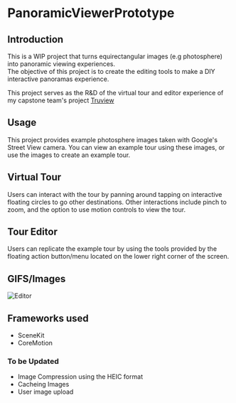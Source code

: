 # PanoramicViewerPrototype

## Introduction
This is a WIP project that turns equirectangular images (e.g photosphere) into panoramic viewing experiences.  
The objective of this project is to create the editing tools to make a DIY interactive panoramas experience.

This project serves as the R&D of the virtual tour and editor experience of my capstone team's project [Truview](https://github.com/NormanLiana/TruView)

## Usage
This project provides example photosphere images taken with Google's Street View camera.
You can view an example tour using these images, or use the images to create an example tour.

## Virtual Tour
Users can interact with the tour by panning around tapping on interactive floating circles to go other destinations.
Other interactions include pinch to zoom, and the option to use motion controls to view the tour.

## Tour Editor
Users can replicate the example tour by using the tools provided by the floating action button/menu located on the lower 
right corner of the screen.  

## GIFS/Images
![Editor](Images/Editor.PNG)

## Frameworks used
- SceneKit
- CoreMotion


### To be Updated
- Image Compression using the HEIC format
- Cacheing Images
- User image upload


